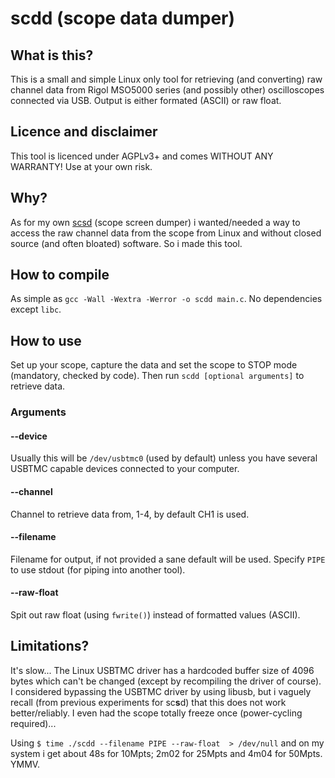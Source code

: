 # scdd (scope data dumper)

## What is this?
This is a small and simple Linux only tool for retrieving (and converting) raw channel data from Rigol MSO5000 series (and possibly other) oscilloscopes connected via USB. Output is either formated (ASCII) or raw  float.

## Licence and disclaimer
This tool is licenced under AGPLv3+ and comes WITHOUT ANY WARRANTY! Use at your own risk.

## Why?
As for my own [scsd](https://github.com/kittennbfive/scsd) (scope screen dumper) i wanted/needed a way to access the raw channel data from the scope from Linux and without closed source (and often bloated) software. So i made this tool.

## How to compile
As simple as `gcc -Wall -Wextra -Werror -o scdd main.c`. No dependencies except `libc`.

## How to use
Set up your scope, capture the data and set the scope to STOP mode (mandatory, checked by code). Then run `scdd [optional arguments]` to retrieve data.
### Arguments
#### --device
Usually this will be `/dev/usbtmc0` (used by default) unless you have several USBTMC capable devices connected to your computer.
#### --channel
Channel to retrieve data from, 1-4, by default CH1 is used.
#### --filename
Filename for output, if not provided a sane default will be used. Specify `PIPE` to use stdout (for piping into another tool).
#### --raw-float
Spit out raw float (using `fwrite()`) instead of formatted values (ASCII).

## Limitations?
It's slow... The Linux USBTMC driver has a hardcoded buffer size of 4096 bytes which can't be changed (except by recompiling the driver of course). I considered bypassing the USBTMC driver by using libusb, but i vaguely recall (from previous experiments for sc**s**d) that this does not work better/reliably. I even had the scope totally freeze once (power-cycling required)...  
  
Using `$ time ./scdd --filename PIPE --raw-float  > /dev/null` and on my system i get about 48s for 10Mpts; 2m02 for 25Mpts and 4m04 for 50Mpts. YMMV.
